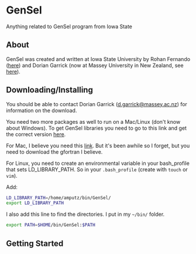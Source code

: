 # GenSel
Anything related to GenSel program from Iowa State

## About

GenSel was created and written at Iowa State University by Rohan Fernando ([here](https://www.linkedin.com/in/rohan-fernando-b2123520/)) and Dorian Garrick (now at Massey University in New Zealand, see [here](https://www.linkedin.com/in/dorian-garrick-7a248667/)). 

## Downloading/Installing

You should be able to contact Dorian Garrick (d.garrick@massey.ac.nz) for information on the download. 

You need two more packages as well to run on a Mac/Linux (don't know about Windows). To get GenSel libraries you need to go to this link and get the correct version [here](https://www.dropbox.com/sh/vdaafp5v1hwc75e/AADVDWfmMnPzM18FUbhLF0bia?dl=0). 

For Mac, I believe you need this [link](http://hpc.sourceforge.net/). But it's been awhile so I forget, but you need to download the gfortran I believe. 

For Linux, you need to create an environmental variable in your bash_profile that sets LD_LIBRARY_PATH. So in your `.bash_profile` (create with `touch` or `vim`). 

Add:
```bash
LD_LIBRARY_PATH=/home/amputz/bin/GenSel/
export LD_LIBRARY_PATH
```

I also add this line to find the directories. I put in my `~/bin/` folder. 
```bash
export PATH=$HOME/bin/GenSel:$PATH
```

## Getting Started





